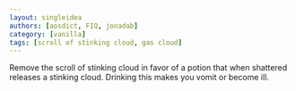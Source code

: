 ```yaml
---
layout: singleidea
authors: [aosdict, FIQ, jonadab]
category: [vanilla]
tags: [scroll of stinking cloud, gas cloud]
---
```

Remove the scroll of stinking cloud in favor of a potion that when shattered releases a stinking cloud. Drinking this makes you vomit or become ill.
